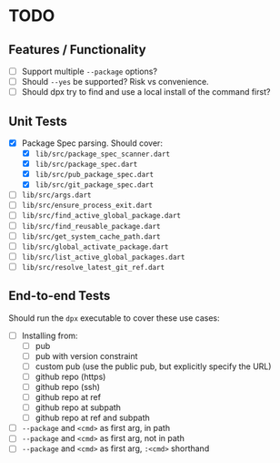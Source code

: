# TODO

## Features / Functionality
- [ ] Support multiple `--package` options?
- [ ] Should `--yes` be supported? Risk vs convenience.
- [ ] Should dpx try to find and use a local install of the command first?

## Unit Tests
- [x] Package Spec parsing. Should cover:
  - [x] `lib/src/package_spec_scanner.dart`
  - [x] `lib/src/package_spec.dart`
  - [x] `lib/src/pub_package_spec.dart`
  - [x] `lib/src/git_package_spec.dart`
- [ ] `lib/src/args.dart`
- [ ] `lib/src/ensure_process_exit.dart`
- [ ] `lib/src/find_active_global_package.dart`
- [ ] `lib/src/find_reusable_package.dart`
- [ ] `lib/src/get_system_cache_path.dart`
- [ ] `lib/src/global_activate_package.dart`
- [ ] `lib/src/list_active_global_packages.dart`
- [ ] `lib/src/resolve_latest_git_ref.dart`

## End-to-end Tests
Should run the `dpx` executable to cover these use cases:

- [ ] Installing from:
  - [ ] pub
  - [ ] pub with version constraint
  - [ ] custom pub (use the public pub, but explicitly specify the URL)
  - [ ] github repo (https)
  - [ ] github repo (ssh)
  - [ ] github repo at ref
  - [ ] github repo at subpath
  - [ ] github repo at ref and subpath
- [ ] `--package` and `<cmd>` as first arg, in path
- [ ] `--package` and `<cmd>` as first arg, not in path
- [ ] `--package` and `<cmd>` as first arg, `:<cmd>` shorthand
